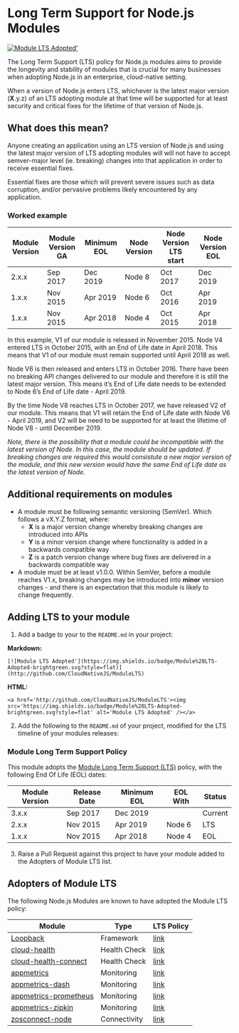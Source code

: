  
# Long Term Support for Node.js Modules
[![Module LTS Adopted'](https://img.shields.io/badge/Module%20LTS-Adopted-brightgreen.svg?style=flat)](http://github.com/CloudNativeJS/ModuleLTS) 

The Long Term Support (LTS) policy for Node.js modules aims to provide the longevity and stability of modules that is crucial for many businesses when adopting Node.js in an enterprise, cloud-native setting.

When a version of Node.js enters LTS, whichever is the latest major version (**X**.y.z) of an LTS adopting module at that time will be supported for at least security and critical fixes for the lifetime of that version of Node.js.

## What does this mean?
Anyone creating an application using an LTS version of Node.js and using the latest major version of LTS adopting modules will will not have to accept semver-major level (ie. breaking) changes into that application in order to receive essential fixes.

Essential fixes are those which will prevent severe issues such as data corruption, and/or pervasive problems likely encountered by any application.

### Worked example

| Module Version | Module Version GA | Minimum EOL | Node Version | Node Version LTS start | Node Version EOL |
|----------------|-------------------|-------------|--------------|------------------------|------------------|
| 2.x.x	        | Sep 2017          | Dec 2019    | Node 8       | Oct 2017               | Dec 2019         |
| 1.x.x	        | Nov 2015          |	Apr 2019    | Node 6       | Oct 2016               | Apr 2019         |
| 1.x.x	        | Nov 2015          |	Apr 2018    | Node 4       | Oct 2015               | Apr 2018         |


In this example, V1 of our module is released in November 2015. Node V4 entered LTS in October 2015, with an End of Life date in April 2018. This means that V1 of our module must remain supported until April 2018 as well.

Node V6 is then released and enters LTS in October 2016.  There have been no breaking API changes delivered to our module and therefore it is still the latest major version. This means it’s End of Life date needs to be extended to Node 6’s End of Life date - April 2019. 

By the time Node V8 reaches LTS in October 2017, we have released V2 of our module. This means that V1 will retain the End of Life date with Node V6 - April 2019, and V2 will be need to be supported for at least the lifetime of Node V8 - until December 2019.

*Note, there is the possibility that a module could be incompatible with the latest version of Node. In this case, the module should be updated. If breaking changes are required this would consistute a new major version of the module, and this new version would have the same End of Life date as the latest version of Node.*


## Additional requirements on modules
* A module must be following semantic versioning (SemVer). Which follows a vX.Y.Z format, where:
  * **X** is a major version change whereby breaking changes are introduced into APIs
  * **Y** is a minor version change where functionality is added in a backwards compatible way
  * **Z** is a patch version change where bug fixes are delivered in a backwards compatible way
* A module must be at least v1.0.0. Within SemVer, before a module reaches V1.x, breaking changes may be introduced into **minor** version changes - and there is an expectation that this module is likely to change frequently.


## Adding LTS to your module

1. Add a badge to your to the `README.md` in your project:

  **Markdown:**
  ```
  [![Module LTS Adopted'](https://img.shields.io/badge/Module%20LTS-Adopted-brightgreen.svg?style=flat)](http://github.com/CloudNativeJS/ModuleLTS)
  ```

  **HTML:**
  ```
  <a href='http://github.com/CloudNativeJS/ModuleLTS'><img src='https://img.shields.io/badge/Module%20LTS-Adopted-brightgreen.svg?style=flat' alt='Module LTS Adopted' /></a> 
  ```

2. Add the following to the `README.md` of your project, modified for the LTS timeline of your modules releases:

  ### Module Long Term Support Policy
  This module adopts the [Module Long Term Support (LTS)](http://github.com/CloudNativeJS/ModuleLTS) policy, with the following End Of Life (EOL) dates:

  | Module Version   | Release Date | Minimum EOL | EOL With     | Status  |
  |------------------|--------------|-------------|--------------|---------|
  | 3.x.x	        | Sep 2017     | Dec 2019    |              | Current |
  | 2.x.x	        | Nov 2015     | Apr 2019    | Node 6       | LTS     |
  | 1.x.x	        | Nov 2015	   | Apr 2018    | Node 4       | EOL     |

3. Raise a Pull Request against this project to have your module added to the Adopters of Module LTS list.

## Adopters of Module LTS

The following Node.js Modules are known to have adopted the Module LTS policy:

| Module                | Type         | LTS Policy        |
|-----------------------|--------------|-------------------|
| [Loopback](https://www.npmjs.com/package/loopback)              | Framework    | [link](https://github.com/Strongloop/loopback/blob/master/README.md#module-long-term-support-policy)        |
| [cloud-health](https://www.npmjs.com/package/@cloudnative/health)          | Health Check | [link](https://github.com/CloudNativeJS/cloud-health/blob/master/README.md#module-long-term-support-policy) | 
| [cloud-health-connect](https://www.npmjs.com/package/@cloudnative/health)  | Health Check | [link](https://github.com/CloudNativeJS/cloud-health-connect/blob/master/README.md#module-long-term-support-policy) | 
| [appmetrics](https://www.npmjs.com/package/appmetrics)            | Monitoring   | [link](https://github.com/RuntimeTools/appmetrics/blob/master/README.md#module-long-term-support-policy)                  | 
| [appmetrics-dash](https://www.npmjs.com/package/appmetrics-dash)       | Monitoring   | [link](https://github.com/RuntimeTools/appmetrics-dash/blob/master/README.md#module-long-term-support-policy) | 
| [appmetrics-prometheus](https://www.npmjs.com/package/appmetrics-prometheus) | Monitoring   | [link](https://github.com/CloudNativeJS/appmetrics-prometheus/blob/master/README.md#module-long-term-support-policy) | 
| [appmetrics-zipkin](https://www.npmjs.com/package/appmetrics-zipkin)     | Monitoring   | [link](https://github.com/CloudNativeJS/appmetrics-zipkin/blob/master/README.md#module-long-term-support-policy) | 
| [zosconnect-node](https://www.npmjs.com/package/zosconnect-node)       | Connectivity | [link](https://github.com/zosconnect/zosconnect-node/blob/master/README.md#module-long-term-support-policy) | 

